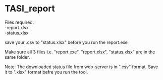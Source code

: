 # TASI_report

Files required: <br />
-report.xlsx <br />
-status.xlsx <br />

save your .csv to "status.xlsx" before you run the report.exe <br />

Make sure all 3 files i.e. "report.exe", "report.xlsx", "status.xlsx" are in the same folder.

Note: 
The downloaded status file from web-server is in ".csv" format. Save it to ".xlsx" format befre you run the tool.
